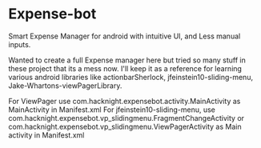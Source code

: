 Expense-bot
===========

Smart Expense Manager for android with intuitive UI, and Less manual inputs. 

Wanted to create a full Expense manager here but tried so many stuff in these project that its a mess now. I'll keep it as a reference for learning various android libraries like actionbarSherlock, jfeinstein10-sliding-menu, Jake-Whartons-viewPagerLibrary.

For ViewPager use com.hacknight.expensebot.activity.MainActivity as MainActivity in Manifest.xml
For jfeinstein10-sliding-menu, use com.hacknight.expensebot.vp_slidingmenu.FragmentChangeActivity or com.hacknight.expensebot.vp_slidingmenu.ViewPagerActivity as Main activity in Manifest.xml
